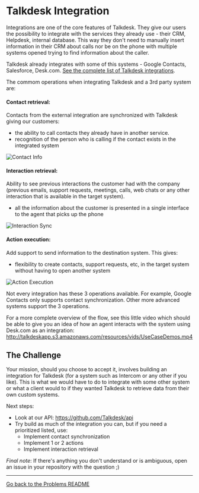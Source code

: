 # Talkdesk Integration

Integrations are one of the core features of Talkdesk. They give our users the possibility to integrate with the services they already use - their CRM, Helpdesk, internal database. This way they don't need to manually insert information in their CRM about calls nor be on the phone with multiple systems opened trying to find information about the caller.

Talkdesk already integrates with some of this systems - Google Contacts, Salesforce, Desk.com. [See the complete list of Talkdesk integrations](http://www.talkdesk.com/call-center-software/integrations).

The commom operations when integrating Talkdesk and a 3rd party system are:

#### Contact retrieval:

Contacts from the external integration are synchronized with Talkdesk giving our customers:

- the ability to call contacts they already have in another service.
- recognition of the person who is calling if the contact exists in the integrated system

![Contact Info](http://www.talkdesk.com/wp-content/uploads/2013/01/customer_profile_information.png)

#### Interaction retrieval:

Ability to see previous interactions the customer had with the company (previous emails, support requests, meetings, calls, web chats or any other interaction that is available in the target system).

- all the information about the customer is presented in a single interface to the agent that picks up the phone

![Interaction Sync](http://www.talkdesk.com/wp-content/uploads/2013/01/activity_from_external_integrations.png)

#### Action execution:

Add support to send information to the destination system. This gives:

- flexibility to create contacts, support requests, etc, in the target system without having to open another system

![Action Execution](http://www.talkdesk.com/wp-content/uploads/2013/04/highrise_integration_one_interface.png)

Not every integration has these 3 operations available. For example, Google Contacts only supports contact synchronization. Other more advanced systems support the 3 operations.

For a more complete overview of the flow, see this little video which should be able to give you an idea of how an agent interacts with the system using Desk.com as an integration: http://talkdeskapp.s3.amazonaws.com/resources/vids/UseCaseDemos.mp4

## The Challenge

Your mission, should you choose to accept it, involves building an integration for Talkdesk (for a system such as Intercom or any other if you like). This is what we would have to do to integrate with some other system or what a client would to if they wanted Talkdesk to retrieve data from their own custom systems.

Next steps:

- Look at our API: https://github.com/Talkdesk/api
- Try build as much of the integration you can, but if you need a prioritized listed, use:
  - Implement contact synchronization
  - Implement 1 or 2 actions
  - Implement interaction retrieval

*Final note*: If there's anything you don't understand or is ambiguous, open an issue in your repository with the question ;)

---

[Go back to the Problems README](README.md)
